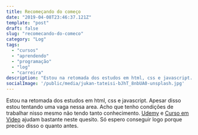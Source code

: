 ```yaml
---
title: Recomeçando do começo
date: "2019-04-08T23:46:37.121Z"
template: "post"
draft: false
slug: "recomecando-do-comeco"
category: "Log"
tags:
  - "cursos"
  - "aprendendo"
  - "programação"
  - "log"
  - "carreira"
description: "Estou na retomada dos estudos em html, css e javascript. Apesar disso estou tentando uma vaga nessa area."
socialImage: '/public/media/jukan-tateisi-bJhT_8nbUA0-unsplash.jpg'
---
```


Estou na retomada dos estudos em html, css e javascript. Apesar disso estou tentando uma vaga nessa area. Acho que tenho condições de trabalhar nisso mesmo não tendo tanto conhecimento. [Udemy](www.udemy.com) e [Curso em Video](https://www.youtube.com/user/cursosemvideo) ajudam bastante neste quesito. Só espero conseguir logo porque preciso disso o quanto antes. 
